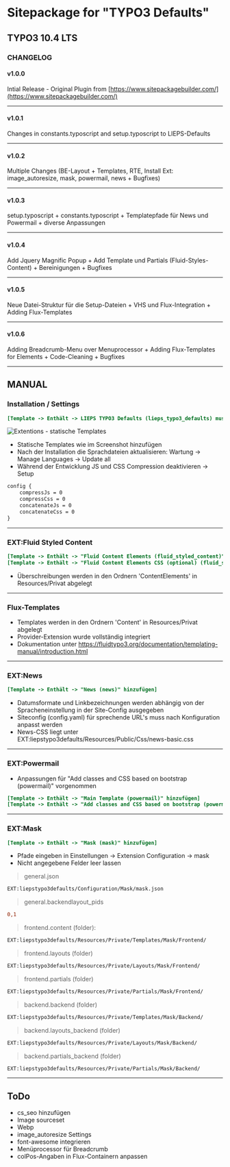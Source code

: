 # Sitepackage for "TYPO3 Defaults"
## TYPO3 10.4 LTS

### CHANGELOG

#### v1.0.0  
Intial Release - Original Plugin from [https://www.sitepackagebuilder.com/](https://www.sitepackagebuilder.com/)
***
#### v1.0.1  
Changes in constants.typoscript and setup.typoscript to LIEPS-Defaults
***
#### v1.0.2  
Multiple Changes (BE-Layout + Templates, RTE, Install Ext: image_autoresize, mask, powermail, news + Bugfixes)
***
#### v1.0.3  
setup.typoscript + constants.typoscript + Templatepfade für News und Powermail  + diverse Anpassungen  
***
#### v1.0.4  
Add Jquery Magnific Popup + Add Template und Partials (Fluid-Styles-Content) + Bereinigungen + Bugfixes  
***
#### v1.0.5  
Neue Datei-Struktur für die Setup-Dateien + VHS und Flux-Integration + Adding Flux-Templates  
***
#### v1.0.6  
Adding Breadcrumb-Menu over Menuprocessor + Adding Flux-Templates for Elements + Code-Cleaning + Bugfixes 
  
    
***   
  
## MANUAL  
### Installation / Settings 
```ini
[Template -> Enthält -> LIEPS TYPO3 Defaults (lieps_typo3_defaults) muss das letzte statische Template sein!!]
```   
![Extentions - statische Templates](https://user-images.githubusercontent.com/47626641/154571555-9781d984-eb9a-41e9-b4a5-0e7db48bf1cf.png)
  
* Statische Templates wie im Screenshot hinzufügen
* Nach der Installation die Sprachdateien aktualisieren: Wartung -> Manage Languages -> Update all  
* Während der Entwicklung JS und CSS Compression deaktivieren -> Setup 
```diff
config {  
	compressJs = 0  
	compressCss = 0  
	concatenateJs = 0  
	concatenateCss = 0  
}  
``` 
***

### EXT:Fluid Styled Content
```ini
[Template -> Enthält -> "Fluid Content Elements (fluid_styled_content)" als erstes statische Template hinzufügen]  
[Template -> Enthält -> "Fluid Content Elements CSS (optional) (fluid_styled_content)" als zweites statische Template hinzufügen]
``` 
* Überschreibungen werden in den Ordnern 'ContentElements' in Resources/Privat abgelegt 
***

### Flux-Templates
* Templates werden in den Ordnern 'Content' in Resources/Privat abgelegt
* Provider-Extension wurde vollständig integriert
* Dokumentation unter https://fluidtypo3.org/documentation/templating-manual/introduction.html
***

### EXT:News
```ini
[Template -> Enthält -> "News (news)" hinzufügen]
``` 
* Datumsformate und Linkbezeichnungen werden abhängig von der Spracheneinstellung in der Site-Config ausgegeben  
* Siteconfig (config.yaml) für sprechende URL's muss nach Konfiguration anpasst werden
* News-CSS liegt unter EXT:liepstypo3defaults/Resources/Public/Css/news-basic.css
***
  
### EXT:Powermail
* Anpassungen für "Add classes and CSS based on bootstrap (powermail)" vorgenommen 
```ini
[Template -> Enthält -> "Main Template (powermail)" hinzufügen]
[Template -> Enthält -> "Add classes and CSS based on bootstrap (powermail)" unter "Main Template (powermail)" hinzufügen]  
```  
***
  
### EXT:Mask
```ini
[Template -> Enthält -> "Mask (mask)" hinzufügen]
``` 
* Pfade eingeben in Einstellungen -> Extension Configuration -> mask 
* Nicht angegebene Felder leer lassen   
> general.json
```diff
EXT:liepstypo3defaults/Configuration/Mask/mask.json
```  
> general.backendlayout_pids
```diff
0,1
``` 
> frontend.content (folder):  
```diff
EXT:liepstypo3defaults/Resources/Private/Templates/Mask/Frontend/
```  
> frontend.layouts (folder)
```diff
EXT:liepstypo3defaults/Resources/Private/Layouts/Mask/Frontend/
```  
> frontend.partials (folder)
```diff
EXT:liepstypo3defaults/Resources/Private/Partials/Mask/Frontend/
```  
> backend.backend (folder)
```diff
EXT:liepstypo3defaults/Resources/Private/Templates/Mask/Backend/
```  
> backend.layouts_backend (folder)
```diff
EXT:liepstypo3defaults/Resources/Private/Layouts/Mask/Backend/
```  
> backend.partials_backend (folder)
```diff
EXT:liepstypo3defaults/Resources/Private/Partials/Mask/Backend/
```  
  
      
***   
## ToDo
* cs_seo hinzufügen
* Image sourceset
* Webp
* image_autoresize Settings
* font-awesome integrieren
* Menüprocessor für Breadcrumb
* colPos-Angaben in Flux-Containern anpassen
